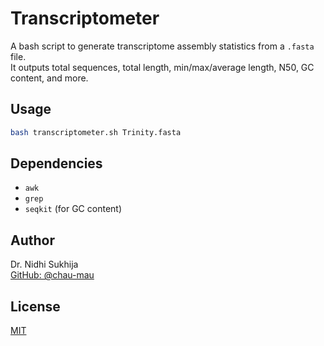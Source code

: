 # Transcriptometer

A bash script to generate transcriptome assembly statistics from a `.fasta` file.  
It outputs total sequences, total length, min/max/average length, N50, GC content, and more.

## Usage

```bash
bash transcriptometer.sh Trinity.fasta
```

## Dependencies

- `awk`
- `grep`
- `seqkit` (for GC content)

## Author

Dr. Nidhi Sukhija  
[GitHub: @chau-mau](https://github.com/chau-mau)

## License

[MIT](LICENSE)
